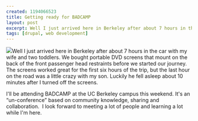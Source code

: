 ```yaml
--- 
created: 1194066523
title: Getting ready for BADCAMP
layout: post
excerpt: Well I just arrived here in Berkeley after about 7 hours in the car with my wife and two toddlers.  We bought portable DVD screens that mount on the back of the front passenger head restraints before we started our journey.  The screens worked great for the first six hours of the trip, but the last hour on the road was a little crazy with my son.  Luckily he fell asleep about 10 minutes after I turned off the screens. 
tags: [drupal, web development]
---
```

<p><img class="float-right" src="/files/BADcamp-flag-sm.jpg" />Well I just arrived here in Berkeley after about 7 hours in the car with my wife and two toddlers.  We bought portable DVD screens that mount on the back of the front passenger head restraints before we started our journey.  The screens worked great for the first six hours of the trip, but the last hour on the road was a little crazy with my son.  Luckily he fell asleep about 10 minutes after I turned off the screens. </p><p>I'll be attending BADCAMP at the UC Berkeley campus this weekend.  It's an “un-conference” based on community knowledge, sharing and collaboration.  I look forward to meeting a lot of people and learning a lot while I'm here. </p>
